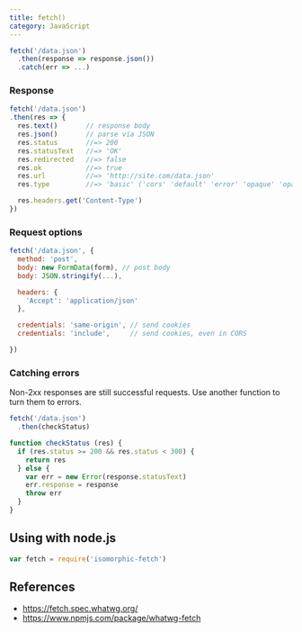 ```yaml
---
title: fetch()
category: JavaScript
---
```


```js
fetch('/data.json')
  .then(response => response.json())
  .catch(err => ...)
```

### Response

```js
fetch('/data.json')
.then(res => {
  res.text()       // response body
  res.json()       // parse via JSON
  res.status       //=> 200
  res.statusText   //=> 'OK'
  res.redirected   //=> false
  res.ok           //=> true
  res.url          //=> 'http://site.com/data.json'
  res.type         //=> 'basic' ('cors' 'default' 'error' 'opaque' 'opaqueredirect')

  res.headers.get('Content-Type')
})
```

### Request options

```js
fetch('/data.json', {
  method: 'post',
  body: new FormData(form), // post body
  body: JSON.stringify(...),

  headers: {
    'Accept': 'application/json'
  },

  credentials: 'same-origin', // send cookies
  credentials: 'include',     // send cookies, even in CORS

})
```

### Catching errors

Non-2xx responses are still successful requests. Use another function to turn them to errors.

```js
fetch('/data.json')
  .then(checkStatus)
```

```js
function checkStatus (res) {
  if (res.status >= 200 && res.status < 300) {
    return res
  } else {
    var err = new Error(response.statusText)
    err.response = response
    throw err
  }
}
```

## Using with node.js

```js
var fetch = require('isomorphic-fetch')
```

## References

- <https://fetch.spec.whatwg.org/>
- <https://www.npmjs.com/package/whatwg-fetch>
